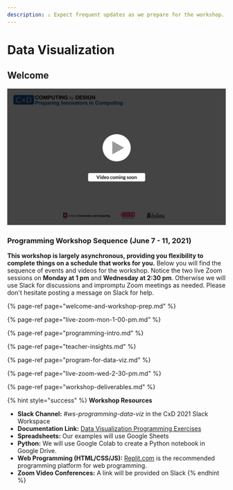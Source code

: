 ```yaml
---
description: ⚠️ Expect frequent updates as we prepare for the workshop.
---
```


# Data Visualization

## Welcome

![](../../.gitbook/assets/vidcoming.png)

### Programming Workshop Sequence \(June 7 - 11, 2021\)

**This workshop is largely asynchronous, providing you flexibility to complete things on a schedule that works for you.** Below you will find the sequence of events and videos for the workshop. Notice the two live Zoom sessions on **Monday at 1 pm** and **Wednesday at 2:30 pm**. Otherwise we will use Slack for discussions and impromptu Zoom meetings as needed. Please don't hesitate posting a message on Slack for help.

{% page-ref page="welcome-and-workshop-prep.md" %}

{% page-ref page="live-zoom-mon-1-00-pm.md" %}

{% page-ref page="programming-intro.md" %}

{% page-ref page="teacher-insights.md" %}

{% page-ref page="program-for-data-viz.md" %}

{% page-ref page="live-zoom-wed-2-30-pm.md" %}

{% page-ref page="workshop-deliverables.md" %}

{% hint style="success" %}
**Workshop Resources**

* **Slack Channel:** _\#ws-programming-data-viz_ in the CxD 2021 Slack Workspace
* **Documentation Link:** [Data Visualization Programming Exercises](https://app.gitbook.com/@cxd/s/project-data-visualization-2/project-instructions/1-discover-and-define-problem/1-2-understand-technical-tools/~/settings/integrations)
* **Spreadsheets:** Our examples will use Google Sheets
* **Python:** We will use Google Colab to create a Python notebook in Google Drive. 
* **Web Programming \(HTML/CSS/JS\):** [Replit.com](https://replit.com) is the recommended programming platform for web programming.
* **Zoom Video Conferences:** A link will be provided on Slack
{% endhint %}

